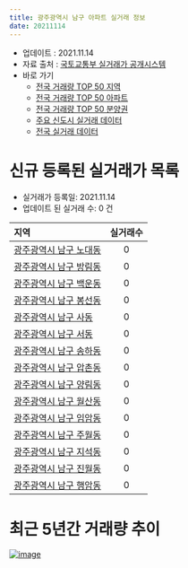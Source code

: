 ```yaml
---
title: 광주광역시 남구 아파트 실거래 정보
date: 20211114
---
```


* 업데이트 : 2021.11.14
* 자료 출처 : [국토교통부 실거래가 공개시스템](http://rt.molit.go.kr)
* 바로 가기
    * [전국 거래량 TOP 50 지역](https://apt-info.github.io/apt-trade-info/tr)
    * [전국 거래량 TOP 50 아파트](https://apt-info.github.io/apt-trade-info/ta)
    * [전국 거래량 TOP 50 분양권](https://apt-info.github.io/apt-trade-info/tb)
    * [주요 신도시 실거래 데이터](https://apt-info.github.io/apt-trade-info/newtown)
    * [전국 실거래 데이터](https://apt-info.github.io/apt-trade-info/all)



<script async src="https://pagead2.googlesyndication.com/pagead/js/adsbygoogle.js"></script>
<!-- 기본광고 -->
<ins class="adsbygoogle"
     style="display:block"
     data-ad-client="ca-pub-1142216861245946"
     data-ad-slot="4805727019"
     data-ad-format="auto"
     data-full-width-responsive="true"></ins>
<script>
     (adsbygoogle = window.adsbygoogle || []).push({});
</script>


# 신규 등록된 실거래가 목록

* 실거래가 등록일: 2021.11.14
* 업데이트 된 실거래 수: 0 건


|지역|실거래수|
|:---|:---:|
|[광주광역시 남구 노대동](https://apt-info.github.io/apt-trade-info/r2993)|0|
|[광주광역시 남구 방림동](https://apt-info.github.io/apt-trade-info/r639)|0|
|[광주광역시 남구 백운동](https://apt-info.github.io/apt-trade-info/r635)|0|
|[광주광역시 남구 봉선동](https://apt-info.github.io/apt-trade-info/r640)|0|
|[광주광역시 남구 사동](https://apt-info.github.io/apt-trade-info/r643)|0|
|[광주광역시 남구 서동](https://apt-info.github.io/apt-trade-info/r642)|0|
|[광주광역시 남구 송하동](https://apt-info.github.io/apt-trade-info/r638)|0|
|[광주광역시 남구 압촌동](https://apt-info.github.io/apt-trade-info/r3717)|0|
|[광주광역시 남구 양림동](https://apt-info.github.io/apt-trade-info/r641)|0|
|[광주광역시 남구 월산동](https://apt-info.github.io/apt-trade-info/r634)|0|
|[광주광역시 남구 임암동](https://apt-info.github.io/apt-trade-info/r3587)|0|
|[광주광역시 남구 주월동](https://apt-info.github.io/apt-trade-info/r636)|0|
|[광주광역시 남구 지석동](https://apt-info.github.io/apt-trade-info/r2994)|0|
|[광주광역시 남구 진월동](https://apt-info.github.io/apt-trade-info/r637)|0|
|[광주광역시 남구 행암동](https://apt-info.github.io/apt-trade-info/r3274)|0|



<script async src="https://pagead2.googlesyndication.com/pagead/js/adsbygoogle.js"></script>
<!-- 기본광고 -->
<ins class="adsbygoogle"
     style="display:block"
     data-ad-client="ca-pub-1142216861245946"
     data-ad-slot="4805727019"
     data-ad-format="auto"
     data-full-width-responsive="true"></ins>
<script>
     (adsbygoogle = window.adsbygoogle || []).push({});
</script>


# 최근 5년간 거래량 추이


<div style="width:100%;">
    <canvas id="deal_progress" height="200"></canvas>
</div>

<script>
new Chart(document.getElementById("deal_progress"), {
    type: 'line',
    data: {
        labels: ['16.01','16.02','16.03','16.04','16.05','16.06','16.07','16.08','16.09','16.10','16.11','16.12','17.01','17.02','17.03','17.04','17.05','17.06','17.07','17.08','17.09','17.10','17.11','17.12','18.01','18.02','18.03','18.04','18.05','18.06','18.07','18.08','18.09','18.10','18.11','18.12','19.01','19.02','19.03','19.04','19.05','19.06','19.07','19.08','19.09','19.10','19.11','19.12','20.01','20.02','20.03','20.04','20.05','20.06','20.07','20.08','20.09','20.10','20.11','20.12','21.01','21.02','21.03','21.04','21.05','21.06','21.07','21.08','21.09','21.10','21.11'],
        datasets: [{
            label: '매매/분양권',
            data: [268,316,320,264,223,313,299,340,318,362,312,317,251,360,282,202,284,310,349,294,527,394,365,416,362,381,468,347,582,524,438,547,529,305,203,199,236,252,226,213,220,294,255,298,301,278,269,345,303,351,244,241,248,413,424,272,387,730,865,643,267,325,371,308,314,279,336,359,366,286,18],
            borderColor: "rgba(66, 133, 243, 1)",
            backgroundColor: "rgba(66, 133, 243, 0.05)",
            borderWidth: 1,
            pointRadius: 0,
            fill: false,
            lineTension: 0
        },{
            label: '전/월세',
            data: [214,165,156,131,140,163,134,155,137,171,169,220,201,223,192,147,138,142,169,206,180,135,176,173,199,177,161,128,130,206,242,170,214,216,200,247,298,278,301,209,200,278,273,265,215,287,214,270,274,237,183,181,164,273,216,269,273,203,221,414,326,302,237,272,244,238,390,326,343,376,80],
            borderColor: "rgba(255, 90, 0, 1)",
            backgroundColor: "rgba(255, 90, 0, 0.05)",
            borderWidth: 1,
            pointRadius: 0,
            fill: false,
            lineTension: 0
        },{
            label: '합계',
            data: [482,481,476,395,363,476,433,495,455,533,481,537,452,583,474,349,422,452,518,500,707,529,541,589,561,558,629,475,712,730,680,717,743,521,403,446,534,530,527,422,420,572,528,563,516,565,483,615,577,588,427,422,412,686,640,541,660,933,1086,1057,593,627,608,580,558,517,726,685,709,662,98],
            borderColor: "rgba(0, 0, 0, 1)",
            backgroundColor: "rgba(0, 0, 0, 0.03)",
            borderWidth: 0.1,
            pointRadius: 0,
            fill: true,
            lineTension: 0
        }
        ]
    },
    options: {
        responsive: true,
        title: {
            display: false
        },
        tooltips: {
            mode: 'index',
            intersect: false
        },
        hover: {
            mode: 'nearest',
            intersect: true
        },
        scales: {
            xAxes: [{
                display: true,
                scaleLabel: {
                    display: true,
                    labelString: '년/월'
                }
            }],
            yAxes: [{
                display: true,
                ticks: {
                    suggestedMin: 0,
                },
                scaleLabel: {
                    display: true,
                    labelString: '실거래 수'
                }
            }]
        }
    }
});

</script>


[![image](https://apt-info.github.io/images/2020-01-03-apt-trade-info/1024x500.png)](https://play.google.com/store/apps/details?id=com.aptinfo.apttradeinfo)

